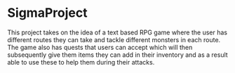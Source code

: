 # SigmaProject

This project takes on the idea of a text based RPG game where the user has different routes they can take and tackle different monsters in each route. The game also has quests that users can accept which will then subsequently give them items they can add in their inventory and as a result able to use these to help them during their attacks. 
